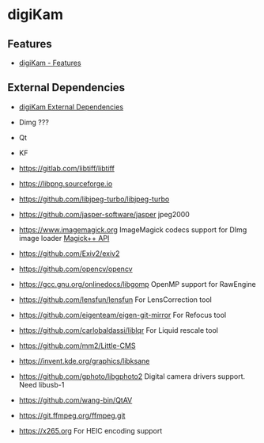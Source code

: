 # digiKam

## Features

- [digiKam - Features](https://www.digikam.org/about/features)

## External Dependencies

- [digiKam External Dependencies](https://www.digikam.org/api/index.html#externaldeps)

- Dimg ???

- Qt
- KF

- https://gitlab.com/libtiff/libtiff
- https://libpng.sourceforge.io
- https://github.com/libjpeg-turbo/libjpeg-turbo
- https://github.com/jasper-software/jasper jpeg2000
- https://www.imagemagick.org ImageMagick codecs support for DImg image loader
  [Magick++ API](https://imagemagick.org/Magick++/index.html)
- https://github.com/Exiv2/exiv2

- https://github.com/opencv/opencv
- https://gcc.gnu.org/onlinedocs/libgomp OpenMP support for RawEngine
- https://github.com/lensfun/lensfun For LensCorrection tool
- https://github.com/eigenteam/eigen-git-mirror For Refocus tool 
- https://github.com/carlobaldassi/liblqr For Liquid rescale tool

- https://github.com/mm2/Little-CMS

- https://invent.kde.org/graphics/libksane

- https://github.com/gphoto/libgphoto2 Digital camera drivers support. Need libusb-1

- https://github.com/wang-bin/QtAV
- https://git.ffmpeg.org/ffmpeg.git
- https://x265.org For HEIC encoding support

